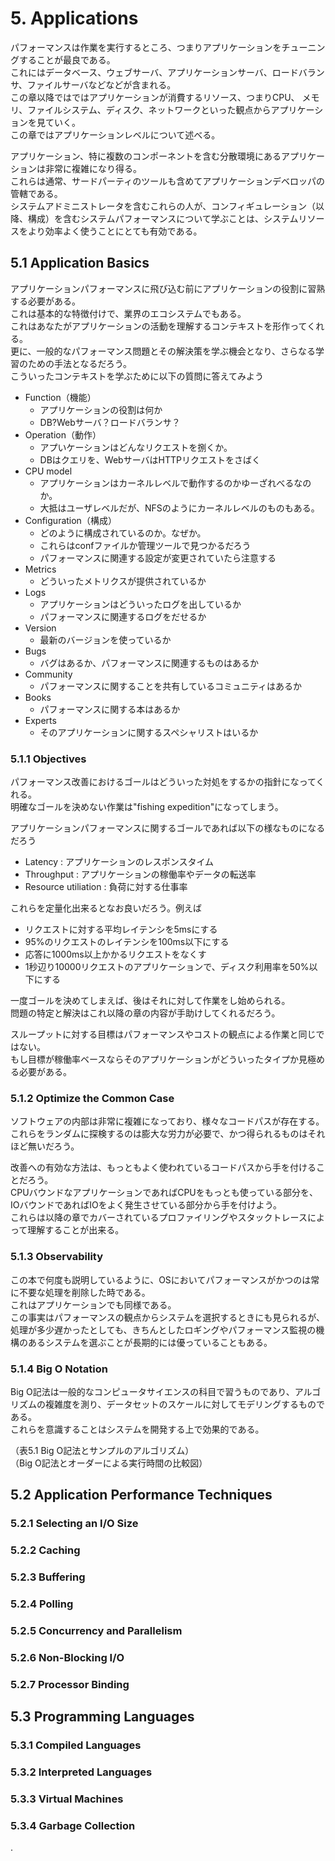 # 5. Applications
パフォーマンスは作業を実行するところ、つまりアプリケーションをチューニングすることが最良である。  
これにはデータベース、ウェブサーバ、アプリケーションサーバ、ロードバランサ、ファイルサーバなどなどが含まれる。  
この章以降ではではアプリケーションが消費するリソース、つまりCPU、 メモリ、ファイルシステム、ディスク、ネットワークといった観点からアプリケーションを見ていく。  
この章ではアプリケーションレベルについて述べる。  

アプリケーション、特に複数のコンポーネントを含む分散環境にあるアプリケーションは非常に複雑になり得る。  
これらは通常、サードパーティのツールも含めてアプリケーションデベロッパの管轄である。  
システムアドミニストレータを含むこれらの人が、コンフィギュレーション（以降、構成）を含むシステムパフォーマンスについて学ぶことは、システムリソースをより効率よく使うことにとても有効である。  

## 5.1 Application Basics

アプリケーションパフォーマンスに飛び込む前にアプリケーションの役割に習熟する必要がある。  
これは基本的な特徴付けで、業界のエコシステムでもある。  
これはあなたがアプリケーションの活動を理解するコンテキストを形作ってくれる。  
更に、一般的なパフォーマンス問題とその解決策を学ぶ機会となり、さらなる学習のための手法となるだろう。  
こういったコンテキストを学ぶために以下の質問に答えてみよう

- Function（機能）
  - アプリケーションの役割は何か
  - DB?Webサーバ？ロードバランサ？
- Operation（動作）
  - アプいケーションはどんなリクエストを捌くか。
  - DBはクエリを、WebサーバはHTTPリクエストをさばく
- CPU model
  - アプリケーションはカーネルレベルで動作するのかゆーざれべるなのか。
  - 大抵はユーザレベルだが、NFSのようにカーネルレベルのものもある。
- Configuration（構成）
  - どのように構成されているのか。なぜか。
  - これらはconfファイルか管理ツールで見つかるだろう
  - パフォーマンスに関連する設定が変更されていたら注意する
- Metrics
  - どういったメトリクスが提供されているか
- Logs
  - アプリケーションはどういったログを出しているか
  - パフォーマンスに関連するログをだせるか
- Version
  - 最新のバージョンを使っているか
- Bugs
  - バグはあるか、パフォーマンスに関連するものはあるか
- Community
  - パフォーマンスに関することを共有しているコミュニティはあるか
- Books
  - パフォーマンスに関する本はあるか
- Experts
  - そのアプリケーションに関するスペシャリストはいるか


### 5.1.1 Objectives

パフォーマンス改善におけるゴールはどういった対処をするかの指針になってくれる。  
明確なゴールを決めない作業は"fishing expedition"になってしまう。

アプリケーションパフォーマンスに関するゴールであれば以下の様なものになるだろう
- Latency : アプリケーションのレスポンスタイム
- Throughput : アプリケーションの稼働率やデータの転送率
- Resource utiliation : 負荷に対する仕事率

これらを定量化出来るとなお良いだろう。例えば
- リクエストに対する平均レイテンシを5msにする
- 95%のリクエストのレイテンシを100ms以下にする
- 応答に1000ms以上かかるリクエストをなくす
- 1秒辺り10000リクエストのアプリケーションで、ディスク利用率を50%以下にする

一度ゴールを決めてしまえば、後はそれに対して作業をし始められる。  
問題の特定と解決はこれ以降の章の内容が手助けしてくれるだろう。  

スループットに対する目標はパフォーマンスやコストの観点による作業と同じではない。  
もし目標が稼働率ベースならそのアプリケーションがどういったタイプか見極める必要がある。  


### 5.1.2 Optimize the Common Case

ソフトウェアの内部は非常に複雑になっており、様々なコードパスが存在する。  
これらをランダムに探検するのは膨大な労力が必要で、かつ得られるものはそれほど無いだろう。  

改善への有効な方法は、もっともよく使われているコードパスから手を付けることだろう。  
CPUバウンドなアプリケーションであればCPUをもっとも使っている部分を、IOバウンドであればIOをよく発生させている部分から手を付けよう。  
これらは以降の章でカバーされているプロファイリングやスタックトレースによって理解することが出来る。

### 5.1.3 Observability

この本で何度も説明しているように、OSにおいてパフォーマンスがかつのは常に不要な処理を削除した時である。  
これはアプリケーションでも同様である。  
この事実はパフォーマンスの観点からシステムを選択するときにも見られるが、処理が多少遅かったとしても、きちんとしたロギングやパフォーマンス監視の機構のあるシステムを選ぶことが長期的には優っていることもある。


### 5.1.4 Big O Notation

Big O記法は一般的なコンピュータサイエンスの科目で習うものであり、アルゴリズムの複雑度を測り、データセットのスケールに対してモデリングするものである。  
これらを意識することはシステムを開発する上で効果的である。

（表5.1 Big O記法とサンプルのアルゴリズム）  
（Big O記法とオーダーによる実行時間の比較図）  



## 5.2 Application Performance Techniques



### 5.2.1 Selecting an I/O Size



### 5.2.2 Caching



### 5.2.3 Buffering



### 5.2.4 Polling



### 5.2.5 Concurrency and Parallelism



### 5.2.6 Non-Blocking I/O



### 5.2.7 Processor Binding





## 5.3 Programming Languages


### 5.3.1 Compiled Languages


### 5.3.2 Interpreted Languages



### 5.3.3 Virtual Machines



### 5.3.4 Garbage Collection












.
